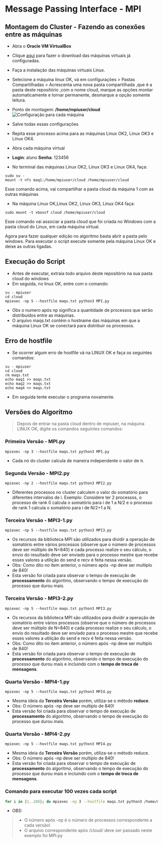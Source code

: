 # Message Passing Interface - MPI

## Montagem do Cluster - Fazendo as conexões entre as máquinas

* Abra o **Oracle VM VirtualBox**
* Clique [aqui](https://drive.google.com/file/d/1Ls0aK9VIoZbdWka1UbynlR1Z9GjzfwRQ/view?usp=sharing) para fazer o download das máquinas virtuais já configuradas.
* Faça a instalação das máquinas virtuais Linux.
* Selecione a máquina linux OK, vá em configurações > Pastas Compartilhadas > Acrescenta uma nova pasta compartilhada ,que é a pasta deste repositório ,com o nome cloud, marque as opções montar automaticamente e tornar permanente, desmarque a opção somente leitura.
* Ponto de montagem: **/home/mpiuser/cloud**
![Configuração para cada máquina](https://imgur.com/LsxTEsO.png)
* Salve todas essas configurações
* Repita esse processo acima para as máquinas Linux OK2, Linux OK3 e Linux OK4.
* Abra cada máquina virtual
* **Login**: aluno **Senha**: 123456 


* No terminal das máquinas Linux OK2, Linux OK3 e Linux OK4, faça:
```shell
sudo su - 
mount -t nfs maq1:/home/mpiuser/cloud /home/mpiuser/cloud
```
Esse comando acima, vai compartilhar a pasta cloud da máquina 1 com as outras máquinas 

* Na máquina Linux OK,Linux OK2, Linux OK3, Linux OK4 faça:
```shell
sudo mount -t vboxsf cloud /home/mpiuser/cloud 
```
Esse comando vai associar a pasta cloud que foi criada no Windows com a pasta cloud do Linux, em cada máquina virtual.

Agora para fazer qualquer edição no algoritmo basta abrir a pasta pelo windows.
Para executar o script execute somente pela máquina Linux OK e deixe as outras ligadas.


## Execução do Script
* Antes de executar, extraia todo arquivo deste repositório na sua pasta cloud do windows
* Em seguida, no linux OK, entre com o comando:

```shell
su - mpiuser
cd cloud
mpiexec -np 5 --hostfile maqs.txt python3 MPI.py
```
* Obs o numero após np significa a quantidade de processos que serão distribuídos entre as máquinas.
* O arquivo maqs.txt contém o hostname das máquinas em que a máquina Linux OK se conectará para distribuir os processos.

## Erro de hostfile
* Se ocorrer algum erro de hostfile vá na LINUX OK e faça os seguintes comandos:
```shell
su - mpiuser
cd cloud
rm maqs.txt
echo maq1 >> maqs.txt
echo maq2 >> maqs.txt
echo maq4 >> maqs.txt
```
* Em seguida tente executar o programa novamente.

## Versões do Algoritmo
> Depois de entrar na pasta cloud dentro de mpiuser, na máquina LINUX OK, digite os comandos seguintes comandos:
### Primeira Versão - MPI.py
```shell
mpiexec -np 3 --hostfile maqs.txt python3 MPI.py
```
* Cada nó do cluster calcula de maneira independente o valor de π.
### Segunda Versão - MPI2.py
```shell
mpiexec -np 2 --hostfile maqs.txt python3 MPI2.py
```
* Diferentes processos no cluster calculem o valor do somatório para diferentes intervalos de i. Exemplo: Considere ter 2 processos, o processo de rank 0 calcula o somatório para i de 1 a N/2 e o processo de rank 1 calcula o somatório para i de N/2+1 a N.

### Terceira Versão - MPI3-1.py
```shell
mpiexec -np 5 --hostfile maqs.txt python3 MPI3.py
```
* Os recursos da biblioteca MPI são utilizados para dividir a operação de somatório entre vários processos (observe que o número de processos deve ser múltiplo de N=840) e cada processo realize o seu cálculo, o envio do resultado deve ser enviado para o processo mestre que recebe esses valores a utilição do send e recv é feita nessa versão.
* Obs: Como dito no item anterior, o número após -np deve ser multiplo de 840!
* Esta versão foi criada para observar o tempo de execução de **processamento** do algoritmo, observando o tempo de execução do processo que durou mais.

### Terceira Versão - MPI3-2.py
```shell
mpiexec -np 5 --hostfile maqs.txt python3 MPI3.py
```
* Os recursos da biblioteca MPI são utilizados para dividir a operação de somatório entre vários processos (observe que o número de processos deve ser múltiplo de N=840) e cada processo realize o seu cálculo, o envio do resultado deve ser enviado para o processo mestre que recebe esses valores a utilição do send e recv é feita nessa versão.
* Obs: Como dito no item anterior, o número após -np deve ser multiplo de 840!
* Esta versão foi criada para observar o tempo de execução de **processamento** do algoritmo, observando o tempo de execução do processo que durou mais e incluindo com o **tempo de troca de mensagens**.

### Quarta Versão - MPI4-1.py
```shell
mpiexec -np 5 --hostfile maqs.txt python3 MPI4.py
```
* Mesma ideia da **Terceira Versão** porém, utiliza-se o método **reduce**.
* Obs: O número após -np deve ser multiplo de 840!
* Esta versão foi criada para observar o tempo de execução de **processamento** do algoritmo, observando o tempo de execução do processo que durou mais.


### Quarta Versão - MPI4-2.py
```shell
mpiexec -np 5 --hostfile maqs.txt python3 MPI4.py
```
* Mesma ideia da **Terceira Versão** porém, utiliza-se o método reduce.
* Obs: O número após -np deve ser multiplo de 840!
* Esta versão foi criada para observar o tempo de execução de **processamento** do algoritmo, observando o tempo de execução do processo que durou mais e incluindo com o **tempo de troca de mensagens**.

### Comando para executar 100 vezes cada script

```bash
for i in {1..100}; do mpiexec -np 3 --hostfile maqs.txt python3 /home/mpiuser/cloud/MPI.py; done
```
* OBS:
> * O número após -np é o número de processos correspondente a cada versão!
> * O arquivo correspondente após /cloud/ deve ser passado neste exemplo foi MPI.py
